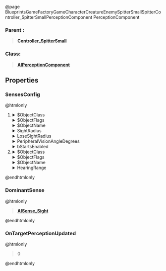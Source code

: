 @page BlueprintsGameFactoryGameCharacterCreatureEnemySpitterSmallSpitterController_SpitterSmallPerceptionComponent PerceptionComponent
### Parent :
<b><a href="_blueprints_game_factory_game_character_creature_enemy_spitter_small_spitter_controller__spitter_small.html"><blockquote>Controller_SpitterSmall</blockquote></a></b>
### Class:
<b><a href="_class_script_a_i_perception_component.html"><blockquote>AIPerceptionComponent</blockquote></a></b>
## Properties
### SensesConfig
@htmlonly
<ol>
<li>
<details>
 <summary>$ObjectClass</summary>
<b><a href="_class_script_a_i_sense_config__sight.html"><blockquote>AISenseConfig_Sight</blockquote></a></b>
</details>
<details>
 <summary>$ObjectFlags</summary>
<blockquote>2621473</blockquote>
</details>
<details>
 <summary>$ObjectName</summary>
<blockquote>AISenseConfig_Sight_0</blockquote>
</details>
<details>
 <summary>SightRadius</summary>
<blockquote>4500</blockquote>
</details>
<details>
 <summary>LoseSightRadius</summary>
<blockquote>5000</blockquote>
</details>
<details>
 <summary>PeripheralVisionAngleDegrees</summary>
<blockquote>179</blockquote>
</details>
<details>
 <summary>bStartsEnabled</summary>
<blockquote>False</blockquote>
</details>
</li>
<li>
<details>
 <summary>$ObjectClass</summary>
<b><a href="_class_script_a_i_sense_config__hearing.html"><blockquote>AISenseConfig_Hearing</blockquote></a></b>
</details>
<details>
 <summary>$ObjectFlags</summary>
<blockquote>2621481</blockquote>
</details>
<details>
 <summary>$ObjectName</summary>
<blockquote>AISenseConfig_Hearing_0</blockquote>
</details>
<details>
 <summary>HearingRange</summary>
<blockquote>7500</blockquote>
</details>
</li>
</ol>
@endhtmlonly

### DominantSense
@htmlonly
<b><a href="_class_script_a_i_sense__sight.html"><blockquote>AISense_Sight</blockquote></a></b>
@endhtmlonly

### OnTargetPerceptionUpdated
@htmlonly
<blockquote>0</blockquote>
@endhtmlonly

